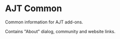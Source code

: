 # AJT Common

Common information for AJT add-ons.

Contains "About" dialog, community and website links.
